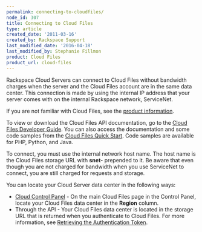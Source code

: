 ```yaml
---
permalink: connecting-to-cloudfiles/
node_id: 307
title: Connecting to Cloud Files
type: article
created_date: '2011-03-16'
created_by: Rackspace Support
last_modified_date: '2016-04-18'
last_modified_by: Stephanie Fillmon
product: Cloud Files
product_url: cloud-files
---
```


Rackspace Cloud Servers can connect to Cloud Files without
bandwidth charges when the server and the Cloud Files account are in the
same data center. This connection is made by using the internal IP
address that your server comes with on the internal Rackspace network,
ServiceNet.

If you are not familiar with Cloud Files, see the [product information](https://www.rackspace.com/cloud/files).

To view or download the Cloud Files API documentation, go to the [Cloud Files Developer Guide](https://developer.rackspace.com/docs/cloud-files/v1/developer-guide).
You can also access the documentation and some code samples from the [Cloud Files Quick Start](https://developer.rackspace.com/docs/cloud-files/getting-started/). Code samples are available for PHP, Python, and Java.

To connect, you must use the internal network host name. The host
name is the Cloud Files storage URL with **snet-** prepended to it. Be
aware that even though you are not charged for bandwidth when you use
ServiceNet to connect, you are still charged for requests and
storage.

You can locate your Cloud Server data center in the following
ways:

-   [Cloud Control Panel](https://mycloud.rackspace.com/) - On the
    main Cloud Files page in the Control Panel, locate your Cloud Files
    data center in the **Region** column.
-   Through the API - Your Cloud Files data center is located in
    the storage URL that is returned when you authenticate to
    Cloud Files. For more information, see [Retrieving the Authentication Token](https://developer.rackspace.com/docs/cloud-files/v1/developer-guide/#document-getting-started/authenticate).
